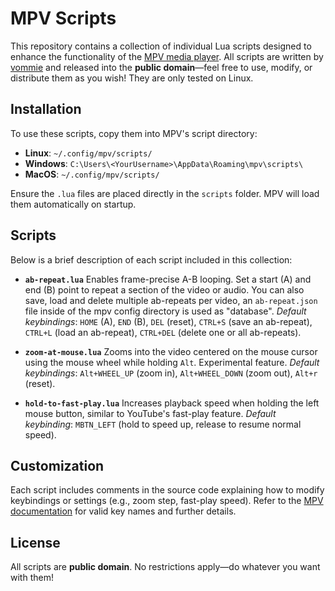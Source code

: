 # MPV Scripts

This repository contains a collection of individual Lua scripts designed to enhance the functionality of the [MPV media player](https://mpv.io/). All scripts are written by [vommie](https://github.com/vommie) and released into the **public domain**—feel free to use, modify, or distribute them as you wish! They are only tested on Linux.

## Installation

To use these scripts, copy them into MPV's script directory:
- **Linux**: `~/.config/mpv/scripts/`
- **Windows**: `C:\Users\<YourUsername>\AppData\Roaming\mpv\scripts\`
- **MacOS**: `~/.config/mpv/scripts/`

Ensure the `.lua` files are placed directly in the `scripts` folder. MPV will load them automatically on startup.

## Scripts

Below is a brief description of each script included in this collection:

- **`ab-repeat.lua`**
 Enables frame-precise A-B looping. Set a start (A) and end (B) point to repeat a section of the video or audio. You can also save, load and delete multiple ab-repeats per video, an `ab-repeat.json` file inside of the mpv config directory is used as "database".
 *Default keybindings*: `HOME` (A), `END` (B), `DEL` (reset), `CTRL+S` (save an ab-repeat), `CTRL+L` (load an ab-repeat), `CTRL+DEL` (delete one or all ab-repeats).


- **`zoom-at-mouse.lua`**
 Zooms into the video centered on the mouse cursor using the mouse wheel while holding `Alt`. Experimental feature.
 *Default keybindings*: `Alt+WHEEL_UP` (zoom in), `Alt+WHEEL_DOWN` (zoom out), `Alt+r` (reset).

- **`hold-to-fast-play.lua`**
 Increases playback speed when holding the left mouse button, similar to YouTube's fast-play feature.
 *Default keybinding*: `MBTN_LEFT` (hold to speed up, release to resume normal speed).

## Customization

Each script includes comments in the source code explaining how to modify keybindings or settings (e.g., zoom step, fast-play speed). Refer to the [MPV documentation](https://mpv.io/manual/stable/) for valid key names and further details.

## License

All scripts are **public domain**. No restrictions apply—do whatever you want with them!
